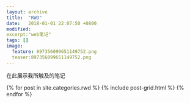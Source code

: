 ```yaml
---
layout: archive
title:  "RWD"
date:   2018-01-01 22:07:50 +0800
modified:
excerpt:"web笔记"
tags: []
image: 
  feature: 897356099651149752.png
  teaser:897356099651149752.png
---
```


在此展示我所触及的笔记


<div class="tiles">
{% for post in site.categories.rwd %}
  {% include post-grid.html %}
{% endfor %}
</div><!-- /.tiles 把所有categories 有 rwd 的列出来-->
